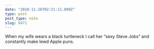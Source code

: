 ```yaml
---
date: "2020-11-26T02:21:11.000Z"
type: post 
post_type: note
slug: 8471
---
```

When my wife wears a black turtleneck I call her “sexy Steve Jobs” and constantly make lewd Apple puns. 

